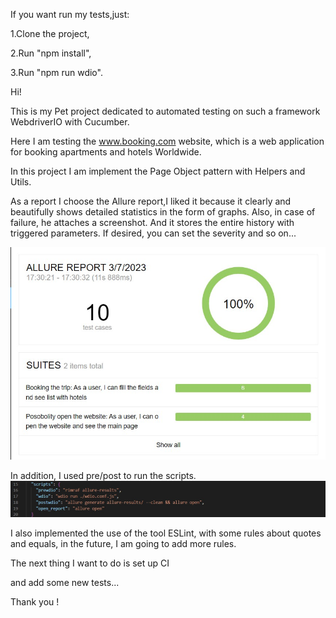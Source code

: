 If you want run my tests,just:

1.Clone the project,

2.Run "npm install",

3.Run "npm run wdio".

Hi!

This is my Pet project dedicated to automated testing on such a framework WebdriverIO with Cucumber.

Here I am testing the www.booking.com website, which is a web application for booking apartments and hotels Worldwide.

In this project I am implement the Page Object pattern with Helpers and Utils.

As a report I choose the Allure report,I liked it because it clearly and beautifully shows detailed statistics in the form of graphs. Also, in case of failure, he attaches a screenshot. And it stores the entire history with triggered parameters. If desired, you can set the severity and so on...

![Screenshot reporter result](https://github.com/GarinaKristina/PET_project_WebDriverIO_Cucumber_booking/blob/main/picture_for_readme/report.jpg)

In addition, I used pre/post to run the scripts.
![Screenshot reporter result](https://github.com/GarinaKristina/PET_project_WebDriverIO_Cucumber_booking/blob/main/picture_for_readme/scripts.jpg)

I also implemented the use of the tool ESLint, with some rules about quotes and equals, in the future, I am going to add more rules.

The next thing I want to do is set up CI

and add some new tests...

Thank you !
